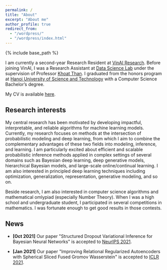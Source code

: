 ```yaml
---
permalink: /
title: "About"
excerpt: "About me"
author_profile: true
redirect_from: 
  - "/wordpress/"
  - "/wordpress/index.html"
---
```


{% include base_path %}

I am currently a second-year Research Resident at [VinAI Research](https://www.vinai.io/). Before joining VinAI, I was a Research Assistant at [Data Science Lab](http://ds.soict.hust.edu.vn/) under the supervision of Professor [Khoat Than](https://scholar.google.com.vn/citations?hl=en&user=z2_6ZRYAAAAJ). I graduated from the honors program at [Hanoi University of Science and Technology](https://soict.hust.edu.vn/) with a Computer Science Bachelor’s degree.

My CV is available [here](https://sonpeter.github.io/CV_SonNguyen.pdf).

## Research interests
My central research has been motivated by developing impactful, interpretable, and reliable algorithms for machine learning models. Currently, my research focuses on methods at the intersection of probabilistic modeling and deep learning, from which I aim to combine the complementary advantages of these two fields into modeling, inference, and learning. I am particularly excited about efficient and scalable probabilistic inference methods applied in complex settings of several domains such as Bayesian deep learning, deep generative models, hierarchical Bayesian models, and large-scale online/continual learning. I am also interested in principled deep learning techniques including optimization, generalization, representation, generative modeling, and so on.

Beside research, I am also interested in computer science algorithms and mathematical omlypiad (especially Number Theory). When I was a high school and undergraduate student, I participated in several competitions in mathematics. I was fortunate enough to get good results in those contests.

## News
- **[Oct 2021]** Our paper "Structured Dropout Variational Inference for Bayesian Neural Networks" is accepted to [NeurIPS 2021](https://neurips.cc/Conferences/2021/Schedule?type=Poster).

- **[Jan 2021]** Our paper "Improving Relational Regularized Autoencoders with Spherical Sliced Fused Gromov Wasserstein" is accepted to [ICLR 2021](https://openreview.net/group?id=ICLR.cc/2021/Conference#poster-presentations).
